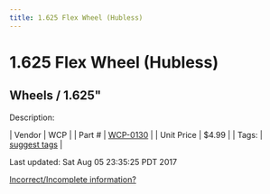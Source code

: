 ```yaml
---
title: 1.625 Flex Wheel (Hubless)
---
```


# 1.625 Flex Wheel (Hubless)
## Wheels / 1.625"
Description: 	 

| Vendor | WCP | 
| Part # | [WCP-0130](http://www.wcproducts.net/WCP-0130) | 
| Unit Price | $4.99 | 
| Tags: | [suggest tags](https://docs.google.com/forms/d/e/1FAIpQLSeWyY8v3RgOty-MyWmh9U0iivNYN_molChYyS-0U-o-kOAv_g/viewform) | 

Last updated: Sat Aug 05 23:35:25 PDT 2017

 [Incorrect/Incomplete information?](https://docs.google.com/forms/d/e/1FAIpQLSeWyY8v3RgOty-MyWmh9U0iivNYN_molChYyS-0U-o-kOAv_g/viewform)